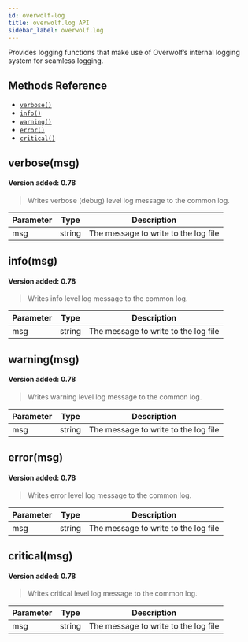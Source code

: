 ```yaml
---
id: overwolf-log
title: overwolf.log API
sidebar_label: overwolf.log
---
```


Provides logging functions that make use of Overwolf’s internal logging system for seamless logging.

## Methods Reference

* [`verbose()`](#verbosemsg)
* [`info()`](#infomsg)
* [`warning()`](#warningmsg)
* [`error()`](#errormsg)
* [`critical()`](#criticalmsg)

## verbose(msg)

#### Version added: 0.78 

> Writes verbose (debug) level log message to the common log.

Parameter | Type | Description |
------------ | ------------ | ------------ |
msg	 | string | The message to write to the log file |

## info(msg)

#### Version added: 0.78 

> Writes info level log message to the common log.

Parameter | Type | Description |
------------ | ------------ | ------------ |
msg	 | string | The message to write to the log file |

## warning(msg)

#### Version added: 0.78 

> Writes warning level log message to the common log.

Parameter | Type | Description |
------------ | ------------ | ------------ |
msg	 | string | The message to write to the log file |

## error(msg)

#### Version added: 0.78 

> Writes error level log message to the common log.

Parameter | Type | Description |
------------ | ------------ | ------------ |
msg	 | string | The message to write to the log file |

## critical(msg)

#### Version added: 0.78 

> Writes critical level log message to the common log.

Parameter | Type | Description |
------------ | ------------ | ------------ |
msg	 | string | The message to write to the log file |
